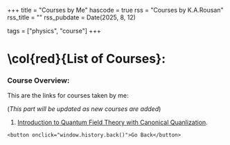 +++
title = "Courses by Me"
hascode = true
rss = "Courses by K.A.Rousan"
rss_title = ""
rss_pubdate = Date(2025, 8, 12)

tags = ["physics", "course"]
+++

<!-- ~~~
<img src="/assets/Physics/courses/NISER/NISER_img.jpg" alt="Library Complex" width="500">
<div class="caption"></div>
~~~ -->
# **\col{red}{List of Courses}:**
### Course Overview:
This are the links for courses taken by me:

(*This part will be updated as new courses are added*)
1. [Introduction to Quantum Field Theory with Canonical Quanlization](/Pages/Physics/courses/Intro_to_QFT/Course_Page/).

~~~
<button onclick="window.history.back()">Go Back</button>
~~~